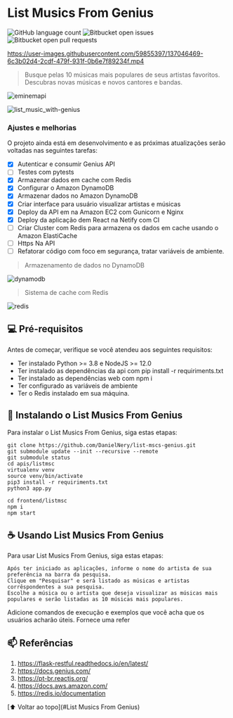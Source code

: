 # List Musics From Genius

![GitHub language count](https://img.shields.io/github/languages/count/iuricode/README-template?style=for-the-badge)
![Bitbucket open issues](https://img.shields.io/bitbucket/issues/iuricode/README-template?style=for-the-badge)
![Bitbucket open pull requests](https://img.shields.io/bitbucket/pr-raw/iuricode/README-template?style=for-the-badge)

https://user-images.githubusercontent.com/59855397/137046469-6c3b02d4-2cdf-479f-931f-0b6e7f89234f.mp4

> Busque pelas 10 músicas mais populares de seus artistas favoritos.
> Descubras novas músicas e novos cantores e bandas.

![eminemapi](https://user-images.githubusercontent.com/59855397/137046580-9dce794c-502e-47e6-b295-349db9f951bb.png)

![list_music_with-genius](https://user-images.githubusercontent.com/59855397/137046126-d61508fb-9b32-4a54-ba49-8a29c29099e9.png)

### Ajustes e melhorias

O projeto ainda está em desenvolvimento e as próximas atualizações serão voltadas nas seguintes tarefas:

- [x] Autenticar e consumir Genius API
- [ ] Testes com pytests
- [x] Armazenar dados em cache com Redis
- [x] Configurar o Amazon DynamoDB 
- [x] Armazenar dados no Amazon DynamoDB
- [x] Criar interface para usuário visualizar artistas e músicas
- [x] Deploy da API em na Amazon EC2 com Gunicorn e Nginx
- [x] Deploy da aplicação dem React na Netify com CI
- [ ] Criar Cluster com Redis para armazena os dados em cache usando o Amazon ElastiCache
- [ ] Https Na API
- [ ] Refatorar código com foco em segurança, tratar variáveis de ambiente.

> Armazenamento de dados no DynamoDB

![dynamodb](https://user-images.githubusercontent.com/59855397/137047208-23fd1281-3a63-4337-a9fc-cdcb33ddbedb.png)

> Sistema de cache com Redis

![redis](https://user-images.githubusercontent.com/59855397/137047309-d713f915-2a9c-49de-99cc-884ef7a82de6.png)

## 💻 Pré-requisitos

Antes de começar, verifique se você atendeu aos seguintes requisitos:
* Ter instalado Python >= 3.8 e NodeJS >= 12.0
* Ter instalado as dependências da api com pip install -r requiriments.txt
* Ter instalado as dependências web com npm i
* Ter configurado as variáveis de ambiente
* Ter o Redis instalado em sua máquina.

## 🚀 Instalando o List Musics From Genius

Para instalar o List Musics From Genius, siga estas etapas:

```
git clone https://github.com/DanielNery/list-mscs-genius.git
git submodule update --init --recursive --remote
git submodule status
cd apis/listmsc
virtualenv venv
source venv/bin/activate
pip3 install -r requiriments.txt
python3 app.py

cd frontend/listmsc
npm i
npm start

```

## ☕ Usando List Musics From Genius

Para usar List Musics From Genius, siga estas etapas:

```
Após ter iniciado as aplicações, informe o nome do artista de sua preferência na barra da pesquisa.
Clique em "Pesquisar" e será listado as músicas e artistas corrêspondentes a sua pesquisa.
Escolhe a música ou o artista que deseja visualizar as músicas mais populares e serão listadas as 10 músicas mais populares.  
```

Adicione comandos de execução e exemplos que você acha que os usuários acharão úteis. Fornece uma refer

## 📫 Referências

1. https://flask-restful.readthedocs.io/en/latest/
2. https://docs.genius.com/
3. https://pt-br.reactjs.org/
4. https://docs.aws.amazon.com/
5. https://redis.io/documentation


[⬆ Voltar ao topo](#List Musics From Genius)<br>

